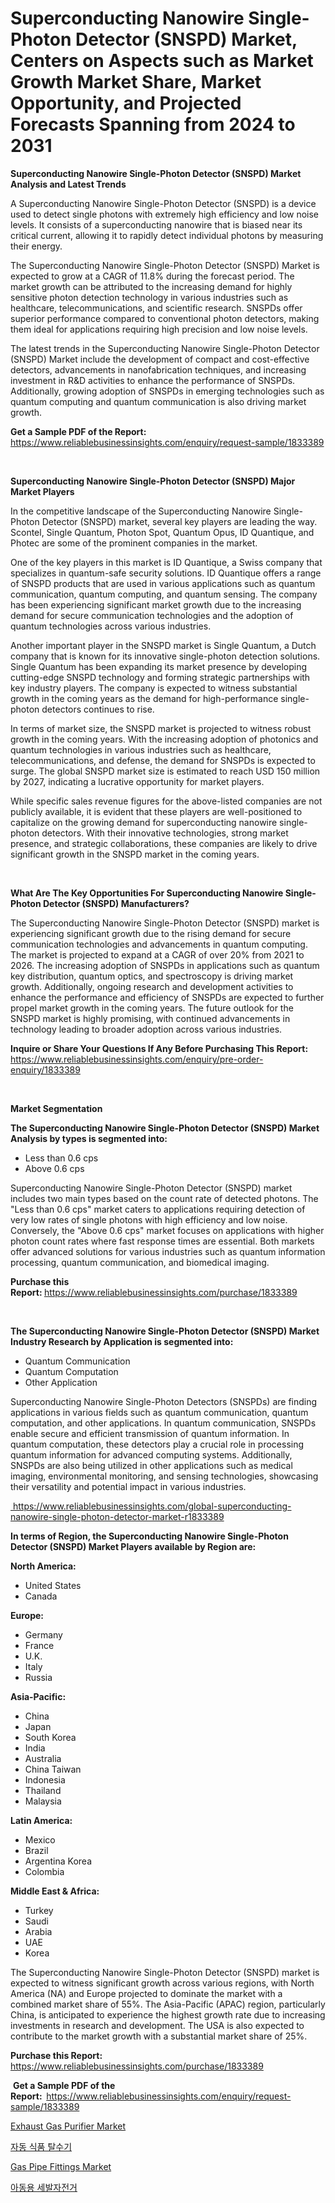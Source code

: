 <p><h1>Superconducting Nanowire Single-Photon Detector (SNSPD) Market, Centers on Aspects such as Market Growth Market Share, Market Opportunity, and Projected Forecasts Spanning from 2024 to 2031</h1></p><p><strong>Superconducting Nanowire Single-Photon Detector (SNSPD) Market Analysis and Latest Trends</strong></p>
<p><p>A Superconducting Nanowire Single-Photon Detector (SNSPD) is a device used to detect single photons with extremely high efficiency and low noise levels. It consists of a superconducting nanowire that is biased near its critical current, allowing it to rapidly detect individual photons by measuring their energy. </p><p>The Superconducting Nanowire Single-Photon Detector (SNSPD) Market is expected to grow at a CAGR of 11.8% during the forecast period. The market growth can be attributed to the increasing demand for highly sensitive photon detection technology in various industries such as healthcare, telecommunications, and scientific research. SNSPDs offer superior performance compared to conventional photon detectors, making them ideal for applications requiring high precision and low noise levels.</p><p>The latest trends in the Superconducting Nanowire Single-Photon Detector (SNSPD) Market include the development of compact and cost-effective detectors, advancements in nanofabrication techniques, and increasing investment in R&D activities to enhance the performance of SNSPDs. Additionally, growing adoption of SNSPDs in emerging technologies such as quantum computing and quantum communication is also driving market growth.</p></p>
<p><strong>Get a Sample PDF of the Report:&nbsp;</strong> <a href="https://www.reliablebusinessinsights.com/enquiry/request-sample/1833389">https://www.reliablebusinessinsights.com/enquiry/request-sample/1833389</a></p>
<p>&nbsp;</p>
<p><strong>Superconducting Nanowire Single-Photon Detector (SNSPD) Major Market Players</strong></p>
<p><p>In the competitive landscape of the Superconducting Nanowire Single-Photon Detector (SNSPD) market, several key players are leading the way. Scontel, Single Quantum, Photon Spot, Quantum Opus, ID Quantique, and Photec are some of the prominent companies in the market.</p><p>One of the key players in this market is ID Quantique, a Swiss company that specializes in quantum-safe security solutions. ID Quantique offers a range of SNSPD products that are used in various applications such as quantum communication, quantum computing, and quantum sensing. The company has been experiencing significant market growth due to the increasing demand for secure communication technologies and the adoption of quantum technologies across various industries.</p><p>Another important player in the SNSPD market is Single Quantum, a Dutch company that is known for its innovative single-photon detection solutions. Single Quantum has been expanding its market presence by developing cutting-edge SNSPD technology and forming strategic partnerships with key industry players. The company is expected to witness substantial growth in the coming years as the demand for high-performance single-photon detectors continues to rise.</p><p>In terms of market size, the SNSPD market is projected to witness robust growth in the coming years. With the increasing adoption of photonics and quantum technologies in various industries such as healthcare, telecommunications, and defense, the demand for SNSPDs is expected to surge. The global SNSPD market size is estimated to reach USD 150 million by 2027, indicating a lucrative opportunity for market players.</p><p>While specific sales revenue figures for the above-listed companies are not publicly available, it is evident that these players are well-positioned to capitalize on the growing demand for superconducting nanowire single-photon detectors. With their innovative technologies, strong market presence, and strategic collaborations, these companies are likely to drive significant growth in the SNSPD market in the coming years.</p></p>
<p>&nbsp;</p>
<p><strong>What Are The Key Opportunities For Superconducting Nanowire Single-Photon Detector (SNSPD) Manufacturers?</strong></p>
<p><p>The Superconducting Nanowire Single-Photon Detector (SNSPD) market is experiencing significant growth due to the rising demand for secure communication technologies and advancements in quantum computing. The market is projected to expand at a CAGR of over 20% from 2021 to 2026. The increasing adoption of SNSPDs in applications such as quantum key distribution, quantum optics, and spectroscopy is driving market growth. Additionally, ongoing research and development activities to enhance the performance and efficiency of SNSPDs are expected to further propel market growth in the coming years. The future outlook for the SNSPD market is highly promising, with continued advancements in technology leading to broader adoption across various industries.</p></p>
<p><strong>Inquire or Share Your Questions If Any Before Purchasing This Report:</strong> <a href="https://www.reliablebusinessinsights.com/enquiry/pre-order-enquiry/1833389">https://www.reliablebusinessinsights.com/enquiry/pre-order-enquiry/1833389</a></p>
<p>&nbsp;</p>
<p><strong>Market Segmentation</strong></p>
<p><strong>The Superconducting Nanowire Single-Photon Detector (SNSPD) Market Analysis by types is segmented into:</strong></p>
<p><ul><li>Less than 0.6 cps</li><li>Above 0.6 cps</li></ul></p>
<p><p>Superconducting Nanowire Single-Photon Detector (SNSPD) market includes two main types based on the count rate of detected photons. The "Less than 0.6 cps" market caters to applications requiring detection of very low rates of single photons with high efficiency and low noise. Conversely, the "Above 0.6 cps" market focuses on applications with higher photon count rates where fast response times are essential. Both markets offer advanced solutions for various industries such as quantum information processing, quantum communication, and biomedical imaging.</p></p>
<p><strong>Purchase this Report:&nbsp;</strong><a href="https://www.reliablebusinessinsights.com/purchase/1833389">https://www.reliablebusinessinsights.com/purchase/1833389</a></p>
<p>&nbsp;</p>
<p><strong>The Superconducting Nanowire Single-Photon Detector (SNSPD) Market Industry Research by Application is segmented into:</strong></p>
<p><ul><li>Quantum Communication</li><li>Quantum Computation</li><li>Other Application</li></ul></p>
<p><p>Superconducting Nanowire Single-Photon Detectors (SNSPDs) are finding applications in various fields such as quantum communication, quantum computation, and other applications. In quantum communication, SNSPDs enable secure and efficient transmission of quantum information. In quantum computation, these detectors play a crucial role in processing quantum information for advanced computing systems. Additionally, SNSPDs are also being utilized in other applications such as medical imaging, environmental monitoring, and sensing technologies, showcasing their versatility and potential impact in various industries.</p></p>
<p><a href="https://www.reliablebusinessinsights.com/global-superconducting-nanowire-single-photon-detector-market-r1833389">&nbsp;https://www.reliablebusinessinsights.com/global-superconducting-nanowire-single-photon-detector-market-r1833389</a></p>
<p><strong>In terms of Region, the Superconducting Nanowire Single-Photon Detector (SNSPD) Market Players available by Region are:</strong></p>
<p>
    <p> <strong> North America: </strong>
        <ul>
            <li>United States</li>
            <li>Canada</li>
        </ul>
        </p> 
    <p> <strong> Europe: </strong>
        <ul>
            <li>Germany</li>
            <li>France</li>
            <li>U.K.</li>
            <li>Italy</li>
            <li>Russia</li>
        </ul>
        </p> 
    <p> <strong> Asia-Pacific: </strong>
        <ul>
            <li>China</li>
            <li>Japan</li>
            <li>South Korea</li>
            <li>India</li>
            <li>Australia</li>
            <li>China Taiwan</li>
            <li>Indonesia</li>
            <li>Thailand</li>
            <li>Malaysia</li>
        </ul>
        </p> 
    <p> <strong> Latin America: </strong>
        <ul>
            <li>Mexico</li>
            <li>Brazil</li>
            <li>Argentina Korea</li>
            <li>Colombia</li>
        </ul>
        </p> 
    <p> <strong> Middle East & Africa: </strong>
        <ul>
            <li>Turkey</li>
            <li>Saudi</li>
            <li>Arabia</li>
            <li>UAE</li>
            <li>Korea</li>
        </ul>
    </p>
    </p>
<p><p>The Superconducting Nanowire Single-Photon Detector (SNSPD) market is expected to witness significant growth across various regions, with North America (NA) and Europe projected to dominate the market with a combined market share of 55%. The Asia-Pacific (APAC) region, particularly China, is anticipated to experience the highest growth rate due to increasing investments in research and development. The USA is also expected to contribute to the market growth with a substantial market share of 25%.</p></p>
<p><strong>Purchase this Report: </strong><a href="https://www.reliablebusinessinsights.com/purchase/1833389">https://www.reliablebusinessinsights.com/purchase/1833389</a></p>
<p>&nbsp;<strong>Get a Sample PDF of the Report:&nbsp;&nbsp;</strong><a href="https://www.reliablebusinessinsights.com/enquiry/request-sample/1833389">https://www.reliablebusinessinsights.com/enquiry/request-sample/1833389</a></p>
<p><strong></strong></p>
<p><p><a href="https://github.com/jahid123ahm/Market-Research-Report-List-1/blob/main/exhaust-gas-purifier-market.md">Exhaust Gas Purifier Market</a></p><p><a href="https://github.com/njolsky1/Market-Research-Report-List-1/blob/main/9414666176605.md">자동 식품 탈수기</a></p><p><a href="https://github.com/riwar777/Market-Research-Report-List-1/blob/main/gas-pipe-fittings-market.md">Gas Pipe Fittings Market</a></p><p><a href="https://github.com/rrmadityapu/Market-Research-Report-List-1/blob/main/5417229176604.md">아동용 세발자전거</a></p></p>